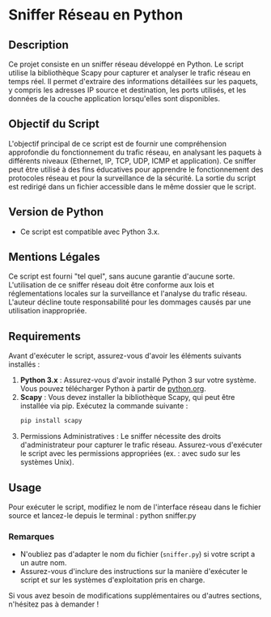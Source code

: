 # Sniffer Réseau en Python

## Description
Ce projet consiste en un sniffer réseau développé en Python. Le script utilise la bibliothèque Scapy pour capturer et analyser le trafic réseau en temps réel. Il permet d'extraire des informations détaillées sur les paquets, y compris les adresses IP source et destination, les ports utilisés, et les données de la couche application lorsqu'elles sont disponibles.

## Objectif du Script
L'objectif principal de ce script est de fournir une compréhension approfondie du fonctionnement du trafic réseau, en analysant les paquets à différents niveaux (Ethernet, IP, TCP, UDP, ICMP et application). Ce sniffer peut être utilisé à des fins éducatives pour apprendre le fonctionnement des protocoles réseau et pour la surveillance de la sécurité. La sortie du script est redirigé dans un fichier accessible dans le même dossier que le script.

## Version de Python
- Ce script est compatible avec Python 3.x. 

## Mentions Légales
Ce script est fourni "tel quel", sans aucune garantie d'aucune sorte. L'utilisation de ce sniffer réseau doit être conforme aux lois et réglementations locales sur la surveillance et l'analyse du trafic réseau. L'auteur décline toute responsabilité pour les dommages causés par une utilisation inappropriée.

## Requirements
Avant d'exécuter le script, assurez-vous d'avoir les éléments suivants installés :

1. **Python 3.x** : Assurez-vous d'avoir installé Python 3 sur votre système. Vous pouvez télécharger Python à partir de [python.org](https://www.python.org/downloads/).
2. **Scapy** : Vous devez installer la bibliothèque Scapy, qui peut être installée via pip. Exécutez la commande suivante :
   ```bash
   pip install scapy
3. Permissions Administratives : Le sniffer nécessite des droits d'administrateur pour capturer le trafic réseau. Assurez-vous d'exécuter le script avec les permissions appropriées (ex. : avec sudo sur les systèmes Unix).

## Usage
Pour exécuter le script, modifiez le nom de l'interface réseau dans le fichier source et lancez-le depuis le terminal :
   python sniffer.py

### Remarques
- N'oubliez pas d'adapter le nom du fichier (`sniffer.py`) si votre script a un autre nom.
- Assurez-vous d'inclure des instructions sur la manière d'exécuter le script et sur les systèmes d'exploitation pris en charge.

Si vous avez besoin de modifications supplémentaires ou d'autres sections, n'hésitez pas à demander !
